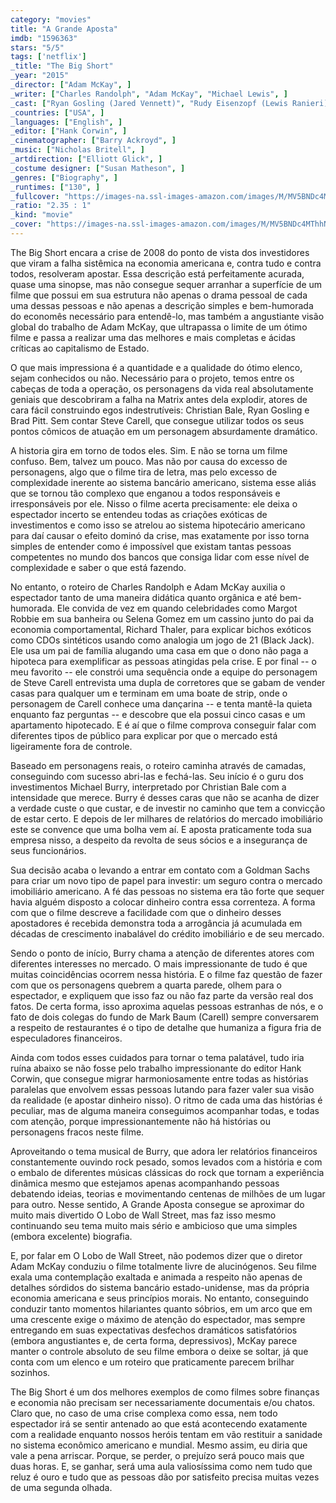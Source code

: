```yaml
---
category: "movies"
title: "A Grande Aposta"
imdb: "1596363"
stars: "5/5"
tags: ['netflix']
_title: "The Big Short"
_year: "2015"
_director: ["Adam McKay", ]
_writer: ["Charles Randolph", "Adam McKay", "Michael Lewis", ]
_cast: ["Ryan Gosling (Jared Vennett)", "Rudy Eisenzopf (Lewis Ranieri)", "Casey Groves (Fund Manager)", "Charlie Talbert (Lewis Bond Trader)", "Harold Gervais (Lewis Bond Trader)", "Maria Frangos (Exotic Dancer)", "Christian Bale (Michael Burry)", "Hunter Burke (Analyst)", "Bernard Hocke (Coach)", ]
_countries: ["USA", ]
_languages: ["English", ]
_editor: ["Hank Corwin", ]
_cinematographer: ["Barry Ackroyd", ]
_music: ["Nicholas Britell", ]
_artdirection: ["Elliott Glick", ]
_costume designer: ["Susan Matheson", ]
_genres: ["Biography", ]
_runtimes: ["130", ]
_fullcover: "https://images-na.ssl-images-amazon.com/images/M/MV5BNDc4MThhN2EtZjMzNC00ZDJmLThiZTgtNThlY2UxZWMzNjdkXkEyXkFqcGdeQXVyNDk3NzU2MTQ@.jpg"
_ratio: "2.35 : 1"
_kind: "movie"
_cover: "https://images-na.ssl-images-amazon.com/images/M/MV5BNDc4MThhN2EtZjMzNC00ZDJmLThiZTgtNThlY2UxZWMzNjdkXkEyXkFqcGdeQXVyNDk3NzU2MTQ@._V1._SX90_SY140_.jpg"
---
```

The Big Short encara a crise de 2008 do ponto de vista dos investidores que viram a falha sistêmica na economia americana e, contra tudo e contra todos, resolveram apostar. Essa descrição está perfeitamente acurada, quase uma sinopse, mas não consegue sequer arranhar a superfície de um filme que possui em sua estrutura não apenas o drama pessoal de cada uma dessas pessoas e não apenas a descrição simples e bem-humorada do economês necessário para entendê-lo, mas também a angustiante visão global do trabalho de Adam McKay, que ultrapassa o limite de um ótimo filme e passa a realizar uma das melhores e mais completas e ácidas críticas ao capitalismo de Estado.

O que mais impressiona é a quantidade e a qualidade do ótimo elenco, sejam conhecidos ou não. Necessário para o projeto, temos entre os cabeças de toda a operação, os personagens da vida real absolutamente geniais que descobriram a falha na Matrix antes dela explodir, atores de cara fácil construindo egos indestrutíveis: Christian Bale, Ryan Gosling e Brad Pitt. Sem contar Steve Carell, que consegue utilizar todos os seus pontos cômicos de atuação em um personagem absurdamente dramático.

A historia gira em torno de todos eles. Sim. E não se torna um filme confuso. Bem, talvez um pouco. Mas não por causa do excesso de personagens, algo que o filme tira de letra, mas pelo excesso de complexidade inerente ao sistema bancário americano, sistema esse aliás que se tornou tão complexo que enganou a todos responsáveis e irresponsáveis por ele. Nisso o filme acerta precisamente: ele deixa o espectador incerto se entendeu todas as criações exóticas de investimentos e como isso se atrelou ao sistema hipotecário americano para daí causar o efeito dominó da crise, mas exatamente por isso torna simples de entender como é impossível que existam tantas pessoas competentes no mundo dos bancos que consiga lidar com esse nível de complexidade e saber o que está fazendo.

No entanto, o roteiro de Charles Randolph e Adam McKay auxilia o espectador tanto de uma maneira didática quanto orgânica e até bem-humorada. Ele convida de vez em quando celebridades como Margot Robbie em sua banheira ou Selena Gomez em um cassino junto do pai da economia comportamental, Richard Thaler, para explicar bichos exóticos como CDOs sintéticos usando como analogia um jogo de 21 (Black Jack). Ele usa um pai de família alugando uma casa em que o dono não paga a hipoteca para exemplificar as pessoas atingidas pela crise. E por final -- o meu favorito -- ele constrói uma sequência onde a equipe do personagem de Steve Carell entrevista uma dupla de corretores que se gabam de vender casas para qualquer um e terminam em uma boate de strip, onde o personagem de Carell conhece uma dançarina -- e tenta mantê-la quieta enquanto faz perguntas -- e descobre que ela possui cinco casas e um apartamento hipotecado. E é aí que o filme comprova conseguir falar com diferentes tipos de público para explicar por que o mercado está ligeiramente fora de controle.

Baseado em personagens reais, o roteiro caminha através de camadas, conseguindo com sucesso abri-las e fechá-las. Seu início é o guru dos investimentos Michael Burry, interpretado por Christian Bale com a intensidade que merece. Burry é desses caras que não se acanha de dizer a verdade custe o que custar, e de investir no caminho que tem a convicção de estar certo. E depois de ler milhares de relatórios do mercado imobiliário este se convence que uma bolha vem aí. E aposta praticamente toda sua empresa nisso, a despeito da revolta de seus sócios e a insegurança de seus funcionários.

Sua decisão acaba o levando a entrar em contato com a Goldman Sachs para criar um novo tipo de papel para investir: um seguro contra o mercado imobiliário americano. A fé das pessoas no sistema era tão forte que sequer havia alguém disposto a colocar dinheiro contra essa correnteza. A forma com que o filme descreve a facilidade com que o dinheiro desses apostadores é recebida demonstra toda a arrogância já acumulada em décadas de crescimento inabalável do crédito imobiliário e de seu mercado.

Sendo o ponto de início, Burry chama a atenção de diferentes atores com diferentes interesses no mercado. O mais impressionante de tudo é que muitas coincidências ocorrem nessa história. E o filme faz questão de fazer com que os personagens quebrem a quarta parede, olhem para o espectador, e expliquem que isso faz ou não faz parte da versão real dos fatos. De certa forma, isso aproxima aquelas pessoas estranhas de nós, e o fato de dois colegas do fundo de Mark Baum (Carell) sempre conversarem a respeito de restaurantes é o tipo de detalhe que humaniza a figura fria de especuladores financeiros.

Ainda com todos esses cuidados para tornar o tema palatável, tudo iria ruína abaixo se não fosse pelo trabalho impressionante do editor Hank Corwin, que consegue migrar harmoniosamente entre todas as histórias paralelas que envolvem essas pessoas lutando para fazer valer sua visão da realidade (e apostar dinheiro nisso). O ritmo de cada uma das histórias é peculiar, mas de alguma maneira conseguimos acompanhar todas, e todas com atenção, porque impressionantemente não há histórias ou personagens fracos neste filme.

Aproveitando o tema musical de Burry, que adora ler relatórios financeiros constantemente ouvindo rock pesado, somos levados com a história e com o embalo de diferentes músicas clássicas do rock que tornam a experiência dinâmica mesmo que estejamos apenas acompanhando pessoas debatendo ideias, teorias e movimentando centenas de milhões de um lugar para outro. Nesse sentido, A Grande Aposta consegue se aproximar do muito mais divertido O Lobo de Wall Street, mas faz isso mesmo continuando seu tema muito mais sério e ambicioso que uma simples (embora excelente) biografia.

E, por falar em O Lobo de Wall Street, não podemos dizer que o diretor Adam McKay conduziu o filme totalmente livre de alucinógenos. Seu filme exala uma contemplação exaltada e animada a respeito não apenas de detalhes sórdidos do sistema bancário estado-unidense, mas da própria economia americana e seus princípios morais. No entanto, conseguindo conduzir tanto momentos hilariantes quanto sóbrios, em um arco que em uma crescente exige o máximo de atenção do espectador, mas sempre entregando em suas expectativas desfechos dramáticos satisfatórios (embora angustiantes e, de certa forma, depressivos), McKay parece manter o controle absoluto de seu filme embora o deixe se soltar, já que conta com um elenco e um roteiro que praticamente parecem brilhar sozinhos.

The Big Short é um dos melhores exemplos de como filmes sobre finanças e economia não precisam ser necessariamente documentais e/ou chatos. Claro que, no caso de uma crise complexa como essa, nem todo espectador irá se sentir antenado ao que está acontecendo exatamente com a realidade enquanto nossos heróis tentam em vão restituir a sanidade no sistema econômico americano e mundial. Mesmo assim, eu diria que vale a pena arriscar. Porque, se perder, o prejuízo será pouco mais que duas horas. E, se ganhar, será uma aula valiosíssima como nem tudo que reluz é ouro e tudo que as pessoas dão por satisfeito precisa muitas vezes de uma segunda olhada.
